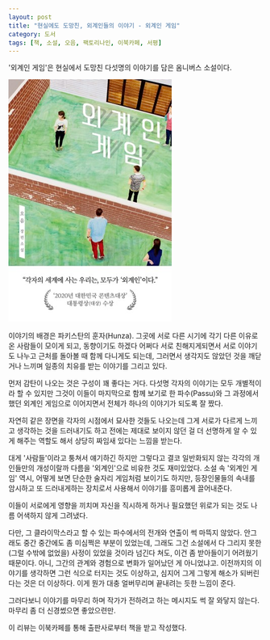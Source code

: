 ```yaml
---
layout: post
title: "현실에도 도망친, 외계인들의 이야기 - 외계인 게임"
category: 도서
tags: [책, 소설, 오음, 팩토리나인, 이북카페, 서평]
---
```


'외계인 게임'은
현실에서 도망친 다섯명의 이야기를 담은 옴니버스 소설이다.

![표지](/images/book/alien-game-book-h480.jpg)

이야기의 배경은 파키스탄의 훈자(Hunza).
그곳에 서로 다른 시기에 각기 다른 이유로 온 사람들이 모이게 되고,
동향이기도 하겠다 어쩌다 서로 친해지게되면서
서로 이야기도 나누고 근처를 돌아볼 때 함께 다니게도 되는데,
그러면서 생각지도 않았던 것을 깨닫거나 느끼며 일종의 치유를 받는 이야기를 그리고 있다.

먼저 감탄이 나오는 것은 구성이 꽤 좋다는 거다.
다섯명 각자의 이야기는 모두 개별적이라 할 수 있지만
그것이 이들이 마지막으로 함께 보기로 한 파수(Passu)와
그 과정에서 했던 외계인 게임으로 이어지면서 전체가 하나의 이야기가 되도록 잘 짰다.

자연히 같은 장면을 각자의 시점에서 묘사한 것들도 나오는데
그게 서로가 다르게 느끼고 생각하는 것을 드러내기도 하고
전에는 제대로 보이지 않던 걸 더 선명하게 알 수 있게 해주는 역할도 해서
상당히 짜임새 있다는 느낌을 받는다.

대게 '사람들'이라고 퉁쳐서 얘기하긴 하지만
그렇다고 결코 일반화되지 않는 각각의 개인들만의 개성이랄까 다름을
'외계인'으로 비유한 것도 재미있었다.
소설 속 '외계인 게임' 역시, 어떻게 보면 단순한 술자리 게임처럼 보이기도 하지만,
등장인물들의 속내를 암시하고 또 드러내게하는 장치로서 사용해서
이야기를 흥미롭게 끌어내준다.

이들이 서로에게 영향을 끼치며 자신을 직시하게 하거나
필요했던 위로가 되는 것도 나름 어색하지 않게 그려냈다.

다만, 그 클라이막스라고 할 수 있는 파수에서의 전개와 연출이 썩 마뜩지 않았다.
안그래도 중간 중간에도 좀 미심쩍은 부분이 있었는데,
그래도 그건 소설에서 다 그리지 못한 (그럴 수밖에 없었을) 사정이 있었을 것이라 넘긴다 쳐도,
이건 좀 받아들이기 어려웠기 때문이다.
아니, 그간의 관계와 경험으로 변화가 일어났던 게 아니었냐고.
이전까지의 이야기를 생각하면 그런 식으로 터지는 것도 이상하고,
심지어 그게 그렇게 해소가 되버린다는 것은 더 이상하다.
이게 뭔가 대충 얼버무리며 끝내려는 듯한 느낌이 준다.

그러다보니 이야기를 마무리 하며 작가가 전하려고 하는 메시지도 썩 잘 와닿지 않는다.
마무리 좀 더 신경썼으면 좋았으련만.



<div class="im im-info">
이 리뷰는 이북카페를 통해 출판사로부터 책을 받고 작성했다.
</div>
